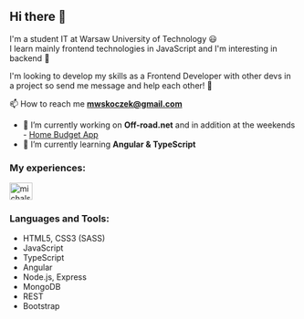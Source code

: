 ## Hi there 👋

 I'm a student IT at Warsaw University of Technology :smiley:  
 I learn mainly frontend technologies in JavaScript and I'm interesting in backend :muscle:
 
 I'm looking to develop my skills as a Frontend Developer with other devs in a project so send me message and help each other! 🙂
 
 📫 How to reach me **mwskoczek@gmail.com**

- 🔭 I’m currently working on **Off-road.net** and in addition at the weekends - [Home Budget App](https://home-budget-node-app.herokuapp.com/) 
- 🌱 I’m currently learning **Angular & TypeScript**

<h3 align="left">My experiences:</h3>
<p align="left">
<a href="https://linkedin.com/in/michalskoczek" target="blank"><img align="center" src="https://raw.githubusercontent.com/rahuldkjain/github-profile-readme-generator/master/src/images/icons/Social/linked-in-alt.svg" alt="michalskoczek" height="30" width="40" /></a>

### Languages and Tools:
- HTML5, CSS3 (SASS)
- JavaScript
- TypeScript
- Angular
- Node.js, Express
- MongoDB
- REST
- Bootstrap

